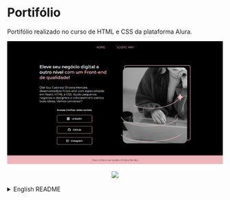 <h1>Portifólio</h1>

<p>Portifólio realizado no curso de HTML e CSS da plataforma Alura.</p>

<img src="./assets/portifolio.png">

<p align="center">
<img loading="lazy" src="http://img.shields.io/static/v1?label=STATUS&message=EM%20DESENVOLVIMENTO&color=GREEN&style=for-the-badge"/>
</p>

<details>
  <summary>English README</summary>

  <h1>Portfolio</h1>
  
  <p>Portfolio made during the HTML and CSS course on Alura platform.</p>

  <img src="./assets/portifolio.png">
  
  <p align="center">
  <img loading="lazy" src="http://img.shields.io/static/v1?label=STATUS&message=WORK%20IN%20PROGRESS&color=GREEN&style=for-the-badge"/>
  </p>
  
</details>
